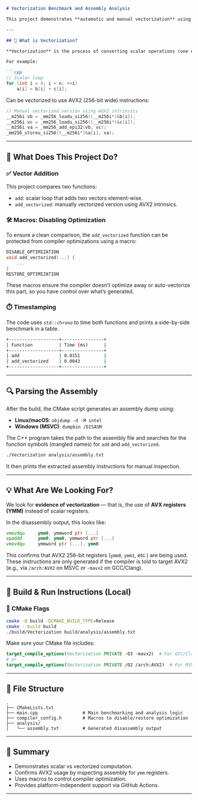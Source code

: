 ````markdown
# Vectorization Benchmark and Assembly Analysis

This project demonstrates **automatic and manual vectorization** using **AVX2 SIMD instructions** in C++. It benchmarks and inspects how vectorization affects the generated assembly and execution performance.

---

## 🔬 What is Vectorization?

**Vectorization** is the process of converting scalar operations (one element at a time) into vector operations (multiple elements at once). Modern CPUs support **SIMD (Single Instruction, Multiple Data)** which allows processing of multiple data points using a single instruction.

For example:

```cpp
// Scalar loop
for (int i = 0; i < n; ++i)
    a[i] = b[i] + c[i];
````

Can be vectorized to use AVX2 (256-bit wide) instructions:

```cpp
// Manual vectorized version using AVX2 intrinsics
__m256i vb = _mm256_loadu_si256((__m256i*)&b[i]);
__m256i vc = _mm256_loadu_si256((__m256i*)&c[i]);
__m256i va = _mm256_add_epi32(vb, vc);
_mm256_storeu_si256((__m256i*)&a[i], va);
```

---

## 🧠 What Does This Project Do?

### ✅ Vector Addition

This project compares two functions:

* `add`: scalar loop that adds two vectors element-wise.
* `add_vectorized`: manually vectorized version using AVX2 intrinsics.

### 🛠 Macros: Disabling Optimization

To ensure a clean comparison, the `add_vectorized` function can be protected from compiler optimizations using a macro:

```cpp
DISABLE_OPTIMIZATION
void add_vectorized(...) {
    ...
}
RESTORE_OPTIMIZATION
```

These macros ensure the compiler doesn’t optimize away or auto-vectorize this part, so you have control over what’s generated.

### ⏱️ Timestamping

The code uses `std::chrono` to time both functions and prints a side-by-side benchmark in a table.

```bash
+-------------------+----------------+
| Function          | Time (ms)      |
+-------------------+----------------+
| add               | 0.0151         |
| add_vectorized    | 0.0043         |
+-------------------+----------------+
```

---

## 🔍 Parsing the Assembly

After the build, the CMake script generates an assembly dump using:

* **Linux/macOS**: `objdump -d -M intel`
* **Windows (MSVC)**: `dumpbin /DISASM`

The C++ program takes the path to the assembly file and searches for the function symbols (mangled names) for `add` and `add_vectorized`.

```bash
./Vectorization analysis/assembly.txt
```

It then prints the extracted assembly instructions for manual inspection.

---

## 💡 What Are We Looking For?

We look for **evidence of vectorization** — that is, the use of **AVX registers (YMM)** instead of scalar registers.

In the disassembly output, this looks like:

```asm
vmovdqu     ymm0, ymmword ptr [...]
vpaddd      ymm0, ymm0, ymmword ptr [...]
vmovdqu     ymmword ptr [...], ymm0
```

This confirms that AVX2 256-bit registers (`ymm0`, `ymm1`, etc.) are being used. These instructions are only generated if the compiler is told to target AVX2 (e.g., via `/arch:AVX2` on MSVC or `-mavx2` on GCC/Clang).

---

## 🧪 Build & Run Instructions (Local)

### 🧱 CMake Flags

```bash
cmake -B build -DCMAKE_BUILD_TYPE=Release
cmake --build build
./build/Vectorization build/analysis/assembly.txt
```

Make sure your CMake file includes:

```cmake
target_compile_options(Vectorization PRIVATE -O3 -mavx2)  # For GCC/Clang
# or
target_compile_options(Vectorization PRIVATE /O2 /arch:AVX2)  # For MSVC
```

---

## 📂 File Structure

```
.
├── CMakeLists.txt
├── main.cpp                 # Main benchmarking and analysis logic
├── compiler_config.h        # Macros to disable/restore optimization
├── analysis/
│   └── assembly.txt         # Generated disassembly output
```

---

## 📌 Summary

* Demonstrates scalar vs vectorized computation.
* Confirms AVX2 usage by inspecting assembly for `ymm` registers.
* Uses macros to control compiler optimization.
* Provides platform-independent support via GitHub Actions.

---

